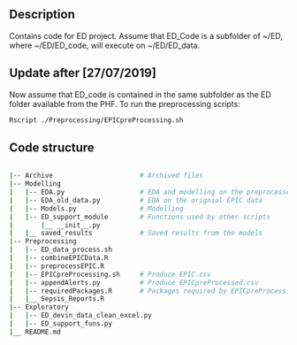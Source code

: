 ## Description

Contains code for ED project. Assume that ED_Code is a subfolder of ~/ED, where ~/ED/ED_code, will execute on ~/ED/ED_data.

## Update after [27/07/2019]

Now assume that ED_code is contained in the same subfolder as the ED folder available from the PHF. To run the preprocessing scripts:
```bash  
Rscript ./Preprocessing/EPICpreProcessing.sh
```

## Code structure
```bash

|-- Archive                      # Archived files
|-- Modelling 
|   |-- EDA.py                   # EDA and modelling on the preprocessed data
|   |-- EDA_old_data.py          # EDA on the orignial EPIC data
|   |-- Models.py                # Modelling
|   |-- ED_support_module        # Functions used by other scripts
|       |__ __init__.py
|   |__ saved_results            # Saved results from the models
|-- Preprocessing
|   |-- ED_data_process.sh     
|   |-- combineEPICData.R        
|   |-- preprocessEPIC.R 
|   |-- EPICpreProcessing.sh     # Produce EPIC.csv
|   |-- appendAlerts.py          # Produce EPICpreProcessed.csv
|   |-- requiredPackages.R       # Packages required by EPICpreProcessing.sh
|   |__ Sepsis_Reports.R      
|-- Exploratory
|   |-- ED_devin_data_clean_excel.py
|   |-- ED_support_funs.py
|__ README.md
```

